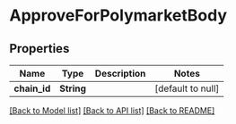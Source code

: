 # ApproveForPolymarketBody
## Properties

| Name | Type | Description | Notes |
|------------ | ------------- | ------------- | -------------|
| **chain\_id** | **String** |  | [default to null] |

[[Back to Model list]](../README.md#documentation-for-models) [[Back to API list]](../README.md#documentation-for-api-endpoints) [[Back to README]](../README.md)

